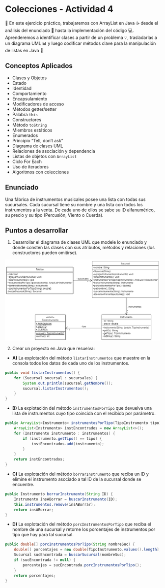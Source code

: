 # Colecciones - Actividad 4
🌟 En este ejercicio práctico, trabajaremos con ArrayList en Java ☕ desde el análisis del enunciado 📄 hasta la implementación del código 💻. Aprenderemos a identificar clases a partir de un problema 💡, trasladarlas a un diagrama UML 📊 y luego codificar métodos clave para la manipulación de listas en Java 🧩
## Conceptos Aplicados

* Clases y Objetos
* Estado
* Identidad
* Comportamiento
* Encapsulamiento
* Modificadores de acceso
* Métodos getter/setter
* Palabra `this`
* Constructores
* Método `toString`
* Miembros estáticos
* Enumerados
* Principio “Tell, don’t ask”
* Diagrama de clases UML
* Relaciones de asociación y dependencia
* Listas de objetos con `ArrayList`
* Ciclo For Each
* Uso de iteradores
* Algoritmos con colecciones

## Enunciado

Una fábrica de instrumentos musicales posee una lista con todas sus sucursales. Cada sucursal tiene su nombre y una lista con todos los instrumentos a la venta. De cada uno de ellos se sabe su ID alfanumérico, su precio y su tipo (Percusión, Viento o Cuerda).

## Puntos a desarrollar

1.  Desarrollar el diagrama de clases UML que modele lo enunciado y donde consten las clases con sus atributos, métodos y relaciones (los constructores pueden omitirse).

![Diagrama](Diagrama_Colecciones_Actividad4.png)

2.  Crear un proyecto en Java que resuelva:
    
* **A)** La explotación del método `listarInstrumentos` que muestre en la consola todos los datos de cada uno de los instrumentos.
    
```java
public void listarInstrumentos() {
    for (Sucursal sucursal : sucursales) {
        System.out.println(sucursal.getNombre());
        sucursal.listarInstrumentos();
    }
}
```

* **B)** La explotación del método `instrumentosPorTipo` que devuelva una lista de instrumentos cuyo tipo coincida con el recibido por parámetro.

```java
public ArrayList<Instrumento> instrumentosPorTipo(TipoInstrumento tipo) {
    ArrayList<Instrumento> instEncontrados = new ArrayList<>();
    for (Instrumento instrumento : instrumentos) {
        if (instrumento.getTipo() == tipo) {
            instEncontrados.add(instrumento);
        }
    }
    return instEncontrados;
}
```

* **C)** La explotación del método `borrarInstrumento` que reciba un ID y elimine el instrumento asociado a tal ID de la sucursal donde se encuentre.

```java
public Instrumento borrarInstrumento(String ID) {
    Instrumento insABorrar = buscarInstrumento(ID);
    this.instrumentos.remove(insABorrar);
    return insABorrar;
}
```

* **D)** La explotación del método `porcInstrumentosPorTipo` que reciba el nombre de una sucursal y retorne los porcentajes de instrumentos por tipo que hay para tal sucursal.

```java
public double[] porcInstrumentosPorTipo(String nombreSuc) {
    double[] porcentajes = new double[TipoInstrumento.values().length];
    Sucursal sucEncontrada = buscarSucursal(nombreSuc);
    if (sucEncontrada != null) {
        porcentajes = sucEncontrada.porcInstrumentosPorTipo();
    }
    return porcentajes;
}
```
